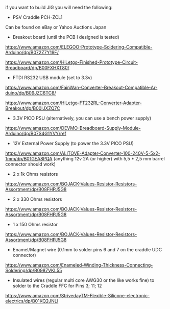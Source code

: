if you want to build JIG you will need the following: 


- PSV Craddle PCH-ZCL1

Can be found on eBay or Yahoo Auctions Japan

- Breakout board (until the PCB I designed is tested)

https://www.amazon.com/ELEGOO-Prototype-Soldering-Compatible-Arduino/dp/B072Z7Y19F/

https://www.amazon.com/HiLetgo-Finished-Prototype-Circuit-Breadboard/dp/B00FXHXT80/

- FTDI RS232 USB module (set to 3.3v)

https://www.amazon.com/FainWan-Converter-Breakout-Compatible-Ar-duino/dp/B09JZC6TC8/

https://www.amazon.com/HiLetgo-FT232RL-Converter-Adapter-Breakout/dp/B00IJXZQ7C

- 3.3V PICO PSU (alternatively, you can use a bench power supply)

https://www.amazon.com/DEVMO-Breadboard-Supply-Module-Arduino/dp/B07S4G1YVY/ref

- 12V External Power Supply (to power the 3.3V PICO PSU)

https://www.amazon.com/ALITOVE-Adapter-Converter-100-240V-5-5x2-1mm/dp/B01GEA8PQA
(anything 12v 2A (or higher) with 5,5 * 2,5 mm barrel connector should work) 

- 2 x 1k Ohms resistors

https://www.amazon.com/BOJACK-Values-Resistor-Resistors-Assortment/dp/B08FHPJ5G8

- 2 x 330 Ohms resistors

https://www.amazon.com/BOJACK-Values-Resistor-Resistors-Assortment/dp/B08FHPJ5G8

- 1 x 150 Ohms resistor

https://www.amazon.com/BOJACK-Values-Resistor-Resistors-Assortment/dp/B08FHPJ5G8

- Enamel/Magnet wire (0.1mm to solder pins 6 and 7 on the craddle UDC connector)

https://www.amazon.com/Enameled-Winding-Thickness-Connecting-Soldering/dp/B0987VKL55

- Insulated wires (regular multi core AWG30 or the like works fine) to solder to the Craddle FFC for Pins 3; 11; 12

https://www.amazon.com/StrivedayTM-Flexible-Silicone-electronic-electrics/dp/B01KQ2JNLI
